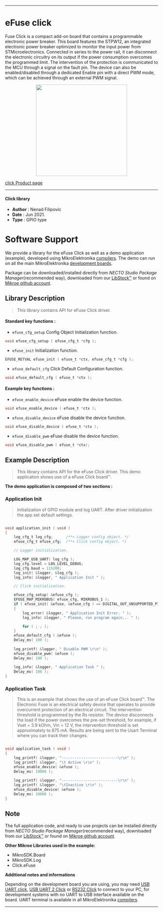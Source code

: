 
---
# eFuse click

Fuse Click is a compact add-on board that contains a programmable electronic power breaker. This board features the STPW12, an integrated electronic power breaker optimized to monitor the input power from STMicroelectronics. Connected in series to the power rail, it can disconnect the electronic circuitry on its output if the power consumption overcomes the programmed limit. The intervention of the protection is communicated to the MCU through a signal on the fault pin. The device can also be enabled/disabled through a dedicated Enable pin with a direct PWM mode, which can be achieved through an external PWM signal.

<p align="center">
  <img src="https://download.mikroe.com/images/click_for_ide/efuse_click.png" height=300px>
</p>

[click Product page](https://www.mikroe.com/efuse-click)

---


#### Click library

- **Author**        : Nenad Filipovic
- **Date**          : Jun 2021.
- **Type**          : GPIO type


# Software Support

We provide a library for the eFuse Click
as well as a demo application (example), developed using MikroElektronika
[compilers](https://www.mikroe.com/necto-studio).
The demo can run on all the main MikroElektronika [development boards](https://www.mikroe.com/development-boards).

Package can be downloaded/installed directly from *NECTO Studio Package Manager*(recommended way), downloaded from our [LibStock&trade;](https://libstock.mikroe.com) or found on [Mikroe github account](https://github.com/MikroElektronika/mikrosdk_click_v2/tree/master/clicks).

## Library Description

> This library contains API for eFuse Click driver.

#### Standard key functions :

- `efuse_cfg_setup` Config Object Initialization function.
```c
void efuse_cfg_setup ( efuse_cfg_t *cfg );
```

- `efuse_init` Initialization function.
```c
EFUSE_RETVAL efuse_init ( efuse_t *ctx, efuse_cfg_t *cfg );
```

- `efuse_default_cfg` Click Default Configuration function.
```c
void efuse_default_cfg ( efuse_t *ctx );
```

#### Example key functions :

- `efuse_enable_device` eFuse enable the device function.
```c
void efuse_enable_device ( efuse_t *ctx );
```

- `efuse_disable_device` eFuse disable the device function.
```c
void efuse_disable_device ( efuse_t *ctx );
```

- `efuse_disable_pwm` eFuse disable the device function.
```c
void efuse_disable_pwm ( efuse_t *ctx);
```

## Example Description

> This library contains API for the eFuse Click driver.
> This demo application shows use of a eFuse Click board™.

**The demo application is composed of two sections :**

### Application Init

> Initialization of GPIO module and log UART.
> After driver initialization the app set default settings.

```c

void application_init ( void ) 
{
    log_cfg_t log_cfg;      /**< Logger config object. */
    efuse_cfg_t efuse_cfg;  /**< Click config object. */

    // Logger initialization.

    LOG_MAP_USB_UART( log_cfg );
    log_cfg.level = LOG_LEVEL_DEBUG;
    log_cfg.baud = 115200;
    log_init( &logger, &log_cfg );
    log_info( &logger, " Application Init " );

    // Click initialization.

    efuse_cfg_setup( &efuse_cfg );
    EFUSE_MAP_MIKROBUS( efuse_cfg, MIKROBUS_1 );
    if ( efuse_init( &efuse, &efuse_cfg ) == DIGITAL_OUT_UNSUPPORTED_PIN ) 
    {
        log_error( &logger, " Application Init Error. " );
        log_info( &logger, " Please, run program again... " );

        for ( ; ; );
    }
    efuse_default_cfg ( &efuse );
    Delay_ms( 100 );
    
    log_printf( &logger, " Disable PWM \r\n" );
    efuse_disable_pwm( &efuse );
    Delay_ms( 100 );
    
    log_info( &logger, " Application Task " );
    Delay_ms( 100 );
}

```

### Application Task

> This is an example that shows the use of an eFuse Click board™.
> The Electronic Fuse is an electrical safety device that operates to 
> provide overcurrent protection of an electrical circuit.
> The intervention threshold is programmed by the Rs resistor.
> The device disconnects the load if the power overcomes the pre-set threshold, 
> for example, if Vset = 3.9 kOhm, Vin = 12 V, 
> the intervention threshold is set approximately to 875 mA.
> Results are being sent to the Usart Terminal where you can track their changes.

```c

void application_task ( void ) 
{
    log_printf( &logger, "--------------------------\r\n" );
    log_printf( &logger, "\t Active \r\n" );
    efuse_enable_device( &efuse );
    Delay_ms( 10000 );
    
    log_printf( &logger, "--------------------------\r\n" );
    log_printf( &logger, "\tInactive \r\n" );
    efuse_disable_device( &efuse );
    Delay_ms( 10000 );
}

```

## Note

The full application code, and ready to use projects can be installed directly from *NECTO Studio Package Manager*(recommended way), downloaded from our [LibStock&trade;](https://libstock.mikroe.com) or found on [Mikroe github account](https://github.com/MikroElektronika/mikrosdk_click_v2/tree/master/clicks).

**Other Mikroe Libraries used in the example:**

- MikroSDK.Board
- MikroSDK.Log
- Click.eFuse

**Additional notes and informations**

Depending on the development board you are using, you may need
[USB UART click](https://www.mikroe.com/usb-uart-click),
[USB UART 2 Click](https://www.mikroe.com/usb-uart-2-click) or
[RS232 Click](https://www.mikroe.com/rs232-click) to connect to your PC, for
development systems with no UART to USB interface available on the board. UART
terminal is available in all MikroElektronika
[compilers](https://shop.mikroe.com/compilers).

---
